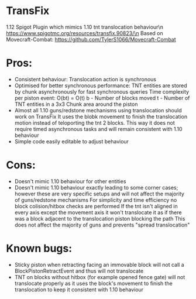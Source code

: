 # TransFix
1.12 Spigot Plugin which mimics 1.10 tnt translocation behaviour\n
https://www.spigotmc.org/resources/transfix.90823/\n
Based on Movecraft-Combat: https://github.com/TylerS1066/Movecraft-Combat

# Pros:
+ Consistent behaviour: Translocation action is synchronous
+ Optimised for better synchronous performance: TNT entities are stored by chunk asynchronously for fast synchronous queries
  Time complexity per piston event: O(bt) = O(t)
    b - Number of blocks moved
    t - Number of TNT entities in a 3x3 Chunk area around the piston
+ Almost all 1.10 guns/redstone mechanisms using translocation should work on TransFix
  It uses the blobk movement to finish the translocation motion instead of teloporting the tnt 2 blocks. This way it does not require timed asynchronous tasks and will remain      consistent with 1.10 behaviour
+ Simple code easily editable to adjust behaviour
# Cons:
+ Doesn't mimic 1.10 behaviour for other entities
+ Doesn't mimic 1.10 behaviour exactly leading to some corner cases; however these are very specific setups and will not affect the majority of guns/redstone mechanisms
  For simplicity and time efficiency no block colision/hitbox checks are performed
  If the tnt isn't aligned in every axis except the movement axis it won't translocate it as if there was a block adjacent to the translocation piston blocking the path
  This does not affect the majority of guns and prevents "spread translocation"
  
# Known bugs:
- Sticky piston when retracting facing an immovable block will not call a BlockPistonRetractEvent and thus will not translocate
- TNT on blocks without hitbox (for example opened fence gate) will not translocate properly as it uses the block's movement to finish the translocation to keep it consistent with 1.10 behaviour

